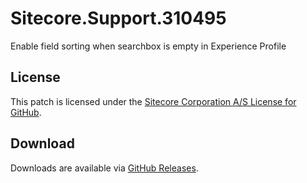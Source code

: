 # Sitecore.Support.310495
Enable field sorting when searchbox is empty in Experience Profile

## License  
This patch is licensed under the [Sitecore Corporation A/S License for GitHub](https://github.com/sitecoresupport/Sitecore.Support.310495/blob/master/LICENSE).  

## Download  
Downloads are available via [GitHub Releases](https://github.com/sitecoresupport/Sitecore.Support.310495/releases).  
